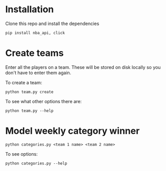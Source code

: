 # Installation

Clone this repo and install the dependencies
```
pip install nba_api, click
```

# Create teams
Enter all the players on a team. These will be stored on disk locally so you don't have to enter them again.

To create a team:
```
python team.py create
```

To see what other options there are:
```
python team.py --help
```

# Model weekly category winner

```
python categories.py <team 1 name> <team 2 name>
```

To see options:
```
python categories.py --help
```
